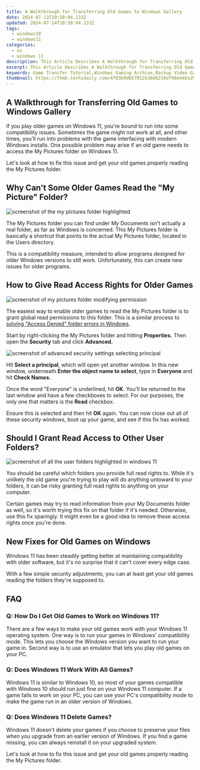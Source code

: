 ```yaml
---
title: A Walkthrough for Transferring Old Games to Windows Gallery
date: 2024-07-13T10:50:04.133Z
updated: 2024-07-14T10:50:04.133Z
tags:
  - windows10
  - windows11
categories:
  - os
  - windows 11
description: This Article Describes A Walkthrough for Transferring Old Games to Windows Gallery
excerpt: This Article Describes A Walkthrough for Transferring Old Games to Windows Gallery
keywords: Game Transfer Tutorial,Windows Gaming Archive,Backup Video Games,Save Old Games,Game File Conversion,Windows Gallery Update,Retro Games to PC
thumbnail: https://thmb.techidaily.com/4703b9d657812b3886216df90e44b1d9ef5fb3878b6869f4909ce7c65740d3ae.jpg
---
```


## A Walkthrough for Transferring Old Games to Windows Gallery

 If you play older games on Windows 11, you're bound to run into some compatibility issues. Sometimes the game might not work at all, and other times, you'll run into problems with the game interfacing with modern Windows installs. One possible problem may arise if an old game needs to access the My Pictures folder on Windows 11\.

 Let's look at how to fix this issue and get your old games properly reading the My Pictures folder.

## Why Can't Some Older Games Read the "My Picture" Folder?

![screenshot of the my pictures folder highlighted](https://static1.makeuseofimages.com/wordpress/wp-content/uploads/2023/08/screenshot_of_my_pictures_folder_highlighted.jpg)

 The My Pictures folder you can find under My Documents isn't actually a real folder, as far as Windows is concerned. This My Pictures folder is basically a shortcut that points to the actual My Pictures folder, located in the Users directory.

 This is a compatibility measure, intended to allow programs designed for older Windows versions to still work. Unfortunately, this can create new issues for older programs.

## How to Give Read Access Rights for Older Games

![screenshot of my pictures folder modifying permission](https://static1.makeuseofimages.com/wordpress/wp-content/uploads/2023/08/screenshot_of_my_pictures_folder_modifying_permissions.jpg)

 The easiest way to enable older games to read the My Pictures folder is to grant global read permissions to this folder. This is a similar process to [solving "Access Denied" folder errors in Windows](https://www.makeuseof.com/tag/fix-access-denied-folders-windows-10/).

 Start by right-clicking the My Pictures folder and hitting **Properties.** Then open the **Security** tab and click **Advanced.**

![screenshot of advanced security settings selecting principal](https://static1.makeuseofimages.com/wordpress/wp-content/uploads/2023/08/screenshot_of_advanced_security_settings_select_principal.jpg)

 Hit **Select a principal**, which will open yet another window. In this new window, underneath **Enter the object name to select**, type in **Everyone** and hit **Check Names.**

 Once the word "Everyone" is underlined, hit **OK**. You'll be returned to the last window and have a few checkboxes to select. For our purposes, the only one that matters is the **Read** checkbox.

 Ensure this is selected and then hit **OK** again. You can now close out all of these security windows, boot up your game, and see if this fix has worked.

## Should I Grant Read Access to Other User Folders?

![screenshot of all the user folders highlighted in windows 11](https://static1.makeuseofimages.com/wordpress/wp-content/uploads/2023/08/screenshot_of_all_user_folders_highlighted.jpg)

 You should be careful which folders you provide full read rights to. While it's unlikely the old game you're trying to play will do anything untoward to your folders, it can be risky granting full read rights to anything on your computer.

 Certain games may try to read information from your My Documents folder as well, so it's worth trying this fix on that folder if it's needed. Otherwise, use this fix sparingly. It might even be a good idea to remove these access rights once you're done.

## New Fixes for Old Games on Windows

 Windows 11 has been steadily getting better at maintaining compatibility with older software, but it's no surprise that it can't cover every edge case.

 With a few simple security adjustments, you can at least get your old games reading the folders they're supposed to.

## FAQ

### Q: How Do I Get Old Games to Work on Windows 11?

 There are a few ways to make your old games work with your Windows 11 operating system. One way is to run your games in Windows' compatibility mode. This lets you choose the Windows version you want to run your game in. Second way is to use an emulator that lets you play old games on your PC.

### Q: Does Windows 11 Work With All Games?

 Windows 11 is similar to Windows 10, so most of your games compatible with Windows 10 should run just fine on your Windows 11 computer. If a game fails to work on your PC, you can use your PC's compatibility mode to make the game run in an older version of Windows.

### Q: Does Windows 11 Delete Games?

 Windows 11 doesn't delete your games if you choose to preserve your files when you upgrade from an earlier version of Windows. If you find a game missing, you can always reinstall it on your upgraded system.

 Let's look at how to fix this issue and get your old games properly reading the My Pictures folder.



<ins class="adsbygoogle"
      style="display:block"
      data-ad-client="ca-pub-7571918770474297"
      data-ad-slot="8358498916"
      data-ad-format="auto"
      data-full-width-responsive="true"></ins>

